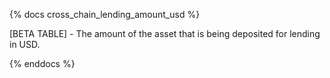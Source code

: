 {% docs cross_chain_lending_amount_usd %}

[BETA TABLE] - The amount of the asset that is being deposited for lending in USD.

{% enddocs %}